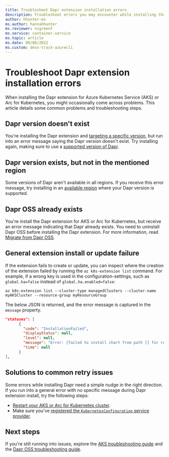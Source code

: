 ```yaml
---
title: Troubleshoot Dapr extension installation errors 
description: Troubleshoot errors you may encounter while installing the Dapr extension for AKS or Arc for Kubernetes
author: hhunter-ms
ms.author: hannahhunter
ms.reviewer: nigreenf
ms.service: container-service
ms.topic: article
ms.date: 09/08/2022
ms.custom: devx-track-azurecli
---
```


# Troubleshoot Dapr extension installation errors

When installing the Dapr extension for Azure Kubernetes Service (AKS) or Arc for Kubernetes, you might occasionally come across problems. This article details some common problems and troubleshooting steps.

## Dapr version doesn't exist

You're installing the Dapr extension and [targeting a specific version](./dapr.md#targeting-a-specific-dapr-version), but run into an error message saying the Dapr version doesn't exist. Try installing again, making sure to use a [supported version of Dapr](./dapr.md#dapr-versions). 

## Dapr version exists, but not in the mentioned region

Some versions of Dapr aren't available in all regions. If you receive this error message, try installing in an [available region](./dapr.md#cloudsregions) where your Dapr version is supported.

## Dapr OSS already exists

You're install the Dapr extension for AKS or Arc for Kubernetes, but receive an error message indicating that Dapr already exists. You need to uninstall Dapr OSS before installing the Dapr extension. For more information, read [Migrate from Dapr OSS](./dapr-migration.md).

## General extension install or update failure

If the extension fails to create or update, you can inspect where the creation of the extension failed by running the `az k8s-extension list` command. For example, if a wrong key is used in the configuration-settings, such as `global.ha=false` instead of `global.ha.enabled=false`: 

```azure-cli-interactive
az k8s-extension list --cluster-type managedClusters --cluster-name myAKSCluster --resource-group myResourceGroup
```

The below JSON is returned, and the error message is captured in the `message` property.

```json
"statuses": [
      {
        "code": "InstallationFailed",
        "displayStatus": null,
        "level": null,
        "message": "Error: {failed to install chart from path [] for release [dapr-1]: err [template: dapr/charts/dapr_sidecar_injector/templates/dapr_sidecar_injector_poddisruptionbudget.yaml:1:17: executing \"dapr/charts/dapr_sidecar_injector/templates/dapr_sidecar_injector_poddisruptionbudget.yaml\" at <.Values.global.ha.enabled>: can't evaluate field enabled in type interface {}]} occurred while doing the operation : {Installing the extension} on the config",
        "time": null
      }
],
```

## Solutions to common retry issues

Some errors while installing Dapr need a simple nudge in the right direction. If you run into a general error with no specific message during Dapr extension install, try the following steps:

- [Restart your AKS or Arc for Kubernetes cluster](./start-stop-cluster.md).
- Make sure you've [registered the `KubernetesConfiguration` service provider](./dapr.md#register-the-kubernetesconfiguration-service-provider).

## Next steps

If you're still running into issues, explore the [AKS troubleshooting guide](./troubleshooting.md) and the [Dapr OSS troubleshooting guide](https://docs.dapr.io/operations/troubleshooting/common_issues/).